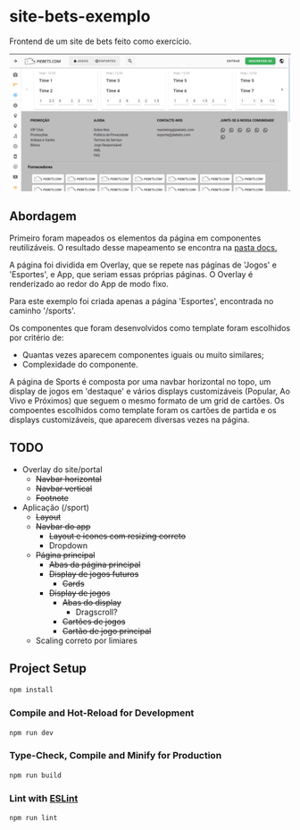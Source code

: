 # site-bets-exemplo

Frontend de um site de bets feito como exercício.

![imagem da pagina de bets](betspage.png)

## Abordagem

Primeiro foram mapeados os elementos da página em componentes reutilizáveis. O resultado desse mapeamento se encontra na [pasta docs.](/docs/)

A página foi dividida em Overlay, que se repete nas páginas de 'Jogos' e 'Esportes', e App, que seriam essas próprias páginas. O Overlay é renderizado ao redor do App de modo fixo.

Para este exemplo foi criada apenas a página 'Esportes', encontrada no caminho '/sports'.

Os componentes que foram desenvolvidos como template foram escolhidos por critério de: 
- Quantas vezes aparecem componentes iguais ou muito similares;
- Complexidade do componente.

A página de Sports é composta por uma navbar horizontal no topo, um display de jogos em 'destaque' e vários displays customizáveis (Popular, Ao Vivo e Próximos) que seguem o mesmo formato de um grid de cartões. Os compoentes escolhidos como template foram os cartões de partida e os displays customizáveis, que aparecem diversas vezes na página.

## TODO

- Overlay do site/portal
    - ~~Navbar horizontal~~
    - ~~Navbar vertical~~
    - ~~Footnote~~
- Aplicação (/sport)
    - ~~Layout~~
    - ~~Navbar do app~~
        - ~~Layout e icones com resizing correto~~
        - Dropdown
    - ~~Página principal~~
        - ~~Abas da página principal~~
        - ~~Display de jogos futuros~~
            - ~~Cards~~
        - ~~Display de jogos~~
            - ~~Abas do display~~
                - Dragscroll?
            - ~~Cartões de jogos~~ 
            - ~~Cartão de jogo principal~~
    - Scaling correto por limiares

## Project Setup

```sh
npm install
```

### Compile and Hot-Reload for Development

```sh
npm run dev
```

### Type-Check, Compile and Minify for Production

```sh
npm run build
```

### Lint with [ESLint](https://eslint.org/)

```sh
npm run lint
```
